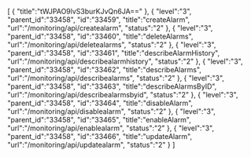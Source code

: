 [
	{
		"title":"tWJPAO9lvS3burKJvQn6JA=="
	},
	{
		"level":"3",
		"parent_id":"33458",
		"id":"33459",
		"title":"createAlarm",
		"url":"/monitoring/api/createalarm",
		"status":"2"
	},
	{
		"level":"3",
		"parent_id":"33458",
		"id":"33460",
		"title":"deleteAlarms",
		"url":"/monitoring/api/deletealarms",
		"status":"2"
	},
	{
		"level":"3",
		"parent_id":"33458",
		"id":"33461",
		"title":"describeAlarmHistory",
		"url":"/monitoring/api/describealarmhistory",
		"status":"2"
	},
	{
		"level":"3",
		"parent_id":"33458",
		"id":"33462",
		"title":"describeAlarms",
		"url":"/monitoring/api/describealarms",
		"status":"2"
	},
	{
		"level":"3",
		"parent_id":"33458",
		"id":"33463",
		"title":"describeAlarmsByID",
		"url":"/monitoring/api/describealarmsbyid",
		"status":"2"
	},
	{
		"level":"3",
		"parent_id":"33458",
		"id":"33464",
		"title":"disableAlarm",
		"url":"/monitoring/api/disablealarm",
		"status":"2"
	},
	{
		"level":"3",
		"parent_id":"33458",
		"id":"33465",
		"title":"enableAlarm",
		"url":"/monitoring/api/enablealarm",
		"status":"2"
	},
	{
		"level":"3",
		"parent_id":"33458",
		"id":"33466",
		"title":"updateAlarm",
		"url":"/monitoring/api/updatealarm",
		"status":"2"
	}
]